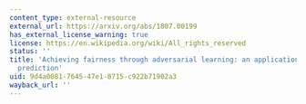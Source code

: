 ```yaml
---
content_type: external-resource
external_url: https://arxiv.org/abs/1807.00199
has_external_license_warning: true
license: https://en.wikipedia.org/wiki/All_rights_reserved
status: ''
title: 'Achieving fairness through adversarial learning: an application to recidivism
  prediction'
uid: 9d4a0081-7645-47e1-8715-c922b71902a3
wayback_url: ''
---
```

